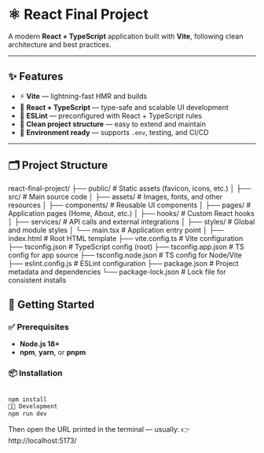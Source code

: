 # ⚛️ React Final Project

A modern **React + TypeScript** application built with **Vite**, following clean architecture and best practices.

---

## ✨ Features

- ⚡ **Vite** — lightning-fast HMR and builds  
- 🔷 **React + TypeScript** — type-safe and scalable UI development  
- 🧹 **ESLint** — preconfigured with React + TypeScript rules  
- 📁 **Clean project structure** — easy to extend and maintain  
- 🔧 **Environment ready** — supports `.env`, testing, and CI/CD

---

## 🗂️ Project Structure

react-final-project/
├── public/ # Static assets (favicon, icons, etc.)
│
├── src/ # Main source code
│ ├── assets/ # Images, fonts, and other resources
│ ├── components/ # Reusable UI components
│ ├── pages/ # Application pages (Home, About, etc.)
│ ├── hooks/ # Custom React hooks
│ ├── services/ # API calls and external integrations
│ ├── styles/ # Global and module styles
│ └── main.tsx # Application entry point
│
├── index.html # Root HTML template
├── vite.config.ts # Vite configuration
├── tsconfig.json # TypeScript config (root)
├── tsconfig.app.json # TS config for app source
├── tsconfig.node.json # TS config for Node/Vite
├── eslint.config.js # ESLint configuration
├── package.json # Project metadata and dependencies
└── package-lock.json # Lock file for consistent installs

## 🚀 Getting Started

### ✅ Prerequisites
- **Node.js 18+**
- **npm**, **yarn**, or **pnpm**

### 📦 Installation
```bash

npm install
🧑‍💻 Development
npm run dev
```
Then open the URL printed in the terminal — usually:
👉 http://localhost:5173/